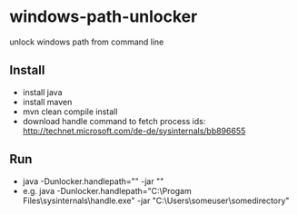 windows-path-unlocker
=====================

unlock windows path from command line

Install
-------

* install java 
* install maven
* mvn clean compile install
* download handle command to fetch process ids: http://technet.microsoft.com/de-de/sysinternals/bb896655

Run
---
* java -Dunlocker.handlepath="<path to handle.exe>" -jar "<path>"
* e.g. java -Dunlocker.handlepath="C:\Progam Files\sysinternals\handle.exe" -jar "C:\Users\someuser\somedirectory"

